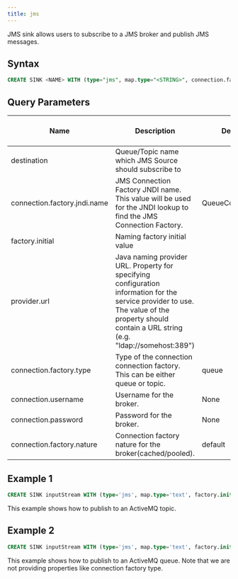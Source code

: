 ```yaml
---
title: jms
---
```


JMS sink allows users to subscribe to a JMS broker and publish JMS messages.

## Syntax

```sql
CREATE SINK <NAME> WITH (type="jms", map.type="<STRING>", connection.factory.jndi.name="<STRING>", factory.initial="<STRING>", provider.url="<STRING>", connection.factory.type="<STRING>", connection.username="<STRING>", connection.password="<STRING>", connection.factory.nature="<STRING>")
```

## Query Parameters

| Name        | Description             | Default Value          | Possible Data Types | Optional | Dynamic |
|--------------|------------------------|------------------------|---------------------|----------|---------|
| destination | Queue/Topic name which JMS Source should subscribe to     |       | STRING              | No       | Yes     |
| connection.factory.jndi.name | JMS Connection Factory JNDI name. This value will be used for the JNDI lookup to find the JMS Connection Factory.             | QueueConnectionFactory | STRING              | Yes      | No      |
| factory.initial              | Naming factory initial value             |       | STRING              | No       | No      |
| provider.url                 | Java naming provider URL. Property for specifying configuration information for the service provider to use. The value of the property should contain a URL string (e.g. "ldap://somehost:389") |       | STRING              | No       | No      |
| connection.factory.type      | Type of the connection connection factory. This can be either queue or topic.               | queue | STRING              | Yes      | No      |
| connection.username          | Username for the broker.                 | None  | STRING              | Yes      | No      |
| connection.password          | Password for the broker. | None  | STRING              | Yes      | No      |
| connection.factory.nature    | Connection factory nature for the broker(cached/pooled).  | default                | STRING              | Yes      | No      |

## Example 1

```sql
CREATE SINK inputStream WITH (type='jms', map.type='text', factory.initial='org.apache.activemq.jndi.ActiveMQInitialContextFactory', provider.url='vm://localhost', destination='DAS_JMS_OUTPUT_TEST', connection.factory.type='topic', connection.factory.jndi.name='TopicConnectionFactory') (name string, age int, country string);
```

This example shows how to publish to an ActiveMQ topic.

## Example 2

```sql
CREATE SINK inputStream WITH (type='jms', map.type='text', factory.initial='org.apache.activemq.jndi.ActiveMQInitialContextFactory', provider.url='vm://localhost',destination='DAS_JMS_OUTPUT_TEST') (name string, age int, country string);
```

This example shows how to publish to an ActiveMQ queue. Note that we are not providing properties like connection factory type.
